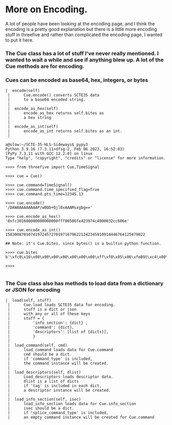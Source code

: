 # More on Encoding. 
A lot of people have been looking at the encoding page, and I think the encoding is a pretty good explanation 
but there is a little more encoding stuff in threefive and rather than complicated the encoding page, I wanted 
to put it here. 

### The Cue class has a lot of stuff I've never really mentioned. I wanted to wait a while and see if anything blew up. A lot of the Cue methods are for encoding.

### Cues can be encoded as base64, hex, integers, or bytes
```py3
|  encode(self)
 |      Cue.encode() converts SCTE35 data
 |      to a base64 encoded string.
 |  
 |  encode_as_hex(self)
 |      encode_as_hex returns self.bites as
 |      a hex string
 |  
 |  encode_as_int(self)
 |      encode_as_int returns self.bites as an int.
 |
```
```py3
a@slow:~/SCTE-35-HLS-Sideways$ pypy3
Python 3.9.16 (7.3.11+dfsg-2, Feb 06 2023, 16:52:03)
[PyPy 7.3.11 with GCC 12.2.0] on linux
Type "help", "copyright", "credits" or "license" for more information.

>>>> from threefive import Cue,TimeSignal

>>>> cue = Cue()                                                                         

>>>> cue.command=TimeSignal()
>>>> cue.command.time_specified_flag=True
>>>> cue.command.pts_time=12345.13

>>>> cue.encode()                                                                        
'/DAWAAAAAAAAAP/wBQb+Qjl0xAAAMsxgbg=='                                                 

>>>> cue.encode_as_hex()
'0xfc301600000000000000fff00506fe423974c4000032cc606e'                                  

>>>> cue.encode_as_int()
1583008701074197245727019716796221242345910914446764125479022

## Note: it's Cue.bites, since bytes() is a builtin python function.

>>>> cue.bites
b'\xfc0\x16\x00\x00\x00\x00\x00\x00\x00\xff\xf0\x05\x06\xfeB9t\xc4\x00\x002\xcc`n'

>>>> 


```
### The Cue class also has methods to load data from a dictionary or JSON for encoding

```py3
|  load(self, stuff)
 |      Cue.load loads SCTE35 data for encoding.
 |      stuff is a dict or json
 |      with any or all of these keys
 |      stuff = {
 |          'info_section': {dict} ,
 |          'command': {dict},
 |          'descriptors': [list of {dicts}],
 |          }
 |  
 |  load_command(self, cmd)
 |      load_command loads data for Cue.command
 |      cmd should be a dict.
 |      if 'command_type' is included,
 |      the command instance will be created.
 |  
 |  load_descriptors(self, dlist)
 |      Load_descriptors loads descriptor data.
 |      dlist is a list of dicts
 |      if 'tag' is included in each dict,
 |      a descriptor instance will be created.
 |  
 |  load_info_section(self, isec)
 |      load_info_section loads data for Cue.info_section
 |      isec should be a dict.
 |      if 'splice_command_type' is included,
 |      an empty command instance will be created for Cue.command
```
